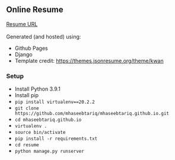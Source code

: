 ## Online Resume

<a href="https://mhaseebtariq.com/" target="_blank">Resume URL</a><br/><br/>
Generated (and hosted) using:
* Github Pages
* Django
* Template credit: https://themes.jsonresume.org/theme/kwan

### Setup
* Install Python 3.9.1
* Install pip
* `pip install virtualenv==20.2.2`
* `git clone https://github.com/mhaseebtariq/mhaseebtariq.github.io.git`
* `cd mhaseebtariq.github.io`
* `virtualenv .`
* `source bin/activate`
* `pip install -r requirements.txt`
* `cd resume`
* `python manage.py runserver`
